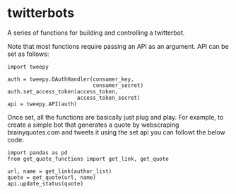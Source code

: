 # twitterbots
A series of functions for building and controlling a twitterbot.

Note that most functions require passing an API as an argument. API can be set as follows:
```
import tweepy

auth = tweepy.OAuthHandler(consumer_key, 
                           consumer_secret)
auth.set_access_token(access_token, 
                      access_token_secret)
api = tweepy.API(auth)
```

Once set, all the functions are basically just plug and play. For example, to create a simple bot that generates a quote by webscraping brainyquotes.com and tweets it using the set api you can followt the below code:

```
import pandas as pd
from get_quote_functions import get_link, get_quote

url, name = get_link(author_list)      
quote = get_quote(url, name)   
api.update_status(quote)   
```
